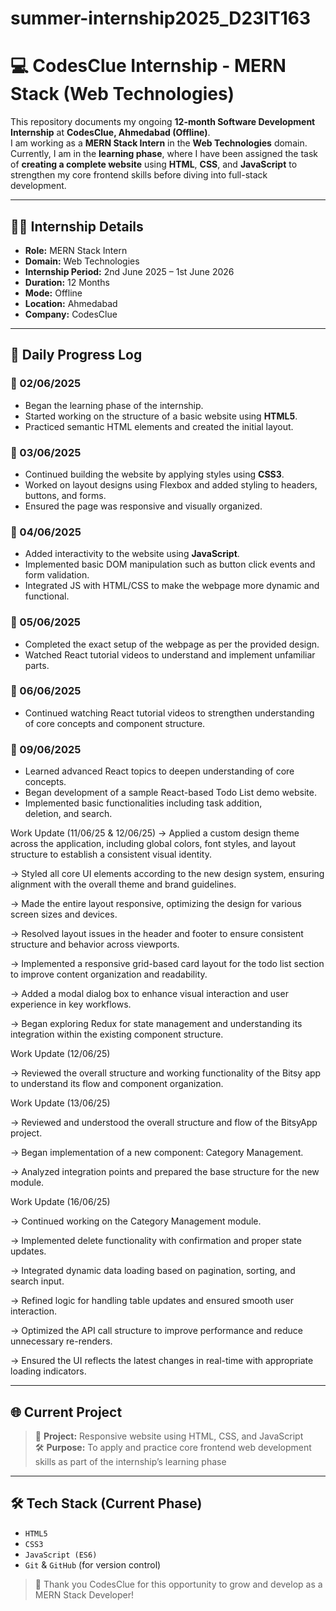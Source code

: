 # summer-internship2025_D23IT163

# 💻 CodesClue Internship - MERN Stack (Web Technologies)

This repository documents my ongoing **12-month Software Development Internship** at **CodesClue, Ahmedabad (Offline)**.  
I am working as a **MERN Stack Intern** in the **Web Technologies** domain. Currently, I am in the **learning phase**, where I have been assigned the task of **creating a complete website** using **HTML**, **CSS**, and **JavaScript** to strengthen my core frontend skills before diving into full-stack development.

---

## 🧑‍💻 Internship Details

- **Role:** MERN Stack Intern  
- **Domain:** Web Technologies  
- **Internship Period:** 2nd June 2025 – 1st June 2026  
- **Duration:** 12 Months  
- **Mode:** Offline  
- **Location:** Ahmedabad  
- **Company:** CodesClue  

---

## 📅 Daily Progress Log

### 📆 02/06/2025
- Began the learning phase of the internship.
- Started working on the structure of a basic website using **HTML5**.
- Practiced semantic HTML elements and created the initial layout.

### 📆 03/06/2025
- Continued building the website by applying styles using **CSS3**.
- Worked on layout designs using Flexbox and added styling to headers, buttons, and forms.
- Ensured the page was responsive and visually organized.

### 📆 04/06/2025
- Added interactivity to the website using **JavaScript**.
- Implemented basic DOM manipulation such as button click events and form validation.
- Integrated JS with HTML/CSS to make the webpage more dynamic and functional.

### 📆 05/06/2025
- Completed the exact setup of the webpage as per the provided design.
- Watched React tutorial videos to understand and implement unfamiliar parts.

### 📆 06/06/2025
- Continued watching React tutorial videos to strengthen understanding of core concepts and component structure.

### 📆 09/06/2025
- Learned advanced React topics to deepen understanding of core concepts.
- Began development of a sample React-based Todo List demo website.
- Implemented basic functionalities including task addition, deletion, and search.

Work Update (11/06/25 & 12/06/25)
→ Applied a custom design theme across the application, including global colors, font styles, and layout structure to establish a consistent visual identity.

→ Styled all core UI elements according to the new design system, ensuring alignment with the overall theme and brand guidelines.

→ Made the entire layout responsive, optimizing the design for various screen sizes and devices.

→ Resolved layout issues in the header and footer to ensure consistent structure and behavior across viewports.

→ Implemented a responsive grid-based card layout for the todo list section to improve content organization and readability.

→ Added a modal dialog box to enhance visual interaction and user experience in key workflows.

→ Began exploring Redux for state management and understanding its integration within the existing component structure.

Work Update (12/06/25)

→ Reviewed the overall structure and working functionality of the Bitsy app to understand its flow and component organization.

Work Update (13/06/25)

-> Reviewed and understood the overall structure and flow of the BitsyApp project.

-> Began implementation of a new component: Category Management.

-> Analyzed integration points and prepared the base structure for the new module.

Work Update (16/06/25)

-> Continued working on the Category Management module.

-> Implemented delete functionality with confirmation and proper state updates.

-> Integrated dynamic data loading based on pagination, sorting, and search input.

-> Refined logic for handling table updates and ensured smooth user interaction.

-> Optimized the API call structure to improve performance and reduce unnecessary re-renders.

-> Ensured the UI reflects the latest changes in real-time with appropriate loading indicators.

---

## 🌐 Current Project

> 🎯 **Project:** Responsive website using HTML, CSS, and JavaScript  
> 🛠️ **Purpose:** To apply and practice core frontend web development skills as part of the internship’s learning phase

---

## 🛠️ Tech Stack (Current Phase)

- `HTML5`
- `CSS3`
- `JavaScript (ES6)`
- `Git` & `GitHub` (for version control)

> 🙌 Thank you CodesClue for this opportunity to grow and develop as a MERN Stack Developer!
